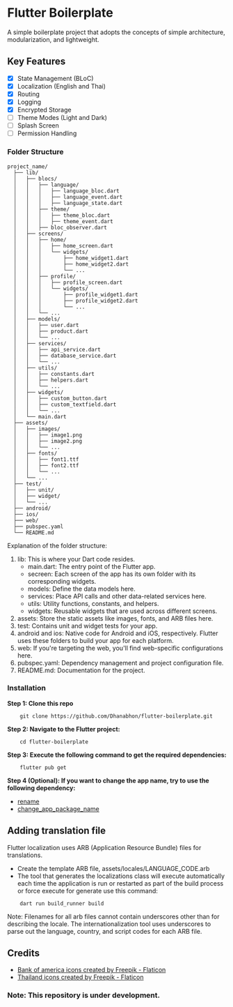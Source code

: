 # Flutter Boilerplate

A simple boilerplate project that adopts the concepts of simple architecture, modularization, and lightweight.

## Key Features

* [x] State Management (BLoC)
* [x] Localization (English and Thai)
* [x] Routing
* [x] Logging
* [x] Encrypted Storage
* [ ] Theme Modes (Light and Dark)
* [ ] Splash Screen
* [ ] Permission Handling

### Folder Structure

```
project_name/
  ├── lib/
  │   ├── blocs/
  │   │   ├── language/
  │   │   │   ├── language_bloc.dart
  │   │   │   ├── language_event.dart
  │   │   │   ├── language_state.dart
  │   │   ├── theme/
  │   │   │   ├── theme_bloc.dart
  │   │   │   ├── theme_event.dart
  │   │   ├── bloc_observer.dart     
  │   ├── screens/
  │   │   ├── home/
  │   │   │   ├── home_screen.dart
  │   │   │   └── widgets/
  │   │   │       ├── home_widget1.dart
  │   │   │       ├── home_widget2.dart
  │   │   │       └── ...
  │   │   ├── profile/
  │   │   │   ├── profile_screen.dart
  │   │   │   └── widgets/
  │   │   │       ├── profile_widget1.dart
  │   │   │       ├── profile_widget2.dart
  │   │   │       └── ...
  │   │   └── ...
  │   ├── models/
  │   │   ├── user.dart
  │   │   ├── product.dart
  │   │   └── ...
  │   ├── services/
  │   │   ├── api_service.dart
  │   │   ├── database_service.dart
  │   │   └── ...
  │   ├── utils/
  │   │   ├── constants.dart
  │   │   ├── helpers.dart
  │   │   └── ...
  │   ├── widgets/
  │   │   ├── custom_button.dart
  │   │   ├── custom_textfield.dart
  │   │   └── ...
  │   └── main.dart
  ├── assets/
  │   ├── images/
  │   │   ├── image1.png
  │   │   ├── image2.png
  │   │   └── ...
  │   ├── fonts/
  │   │   ├── font1.ttf
  │   │   ├── font2.ttf
  │   │   └── ...
  │   └── ...
  ├── test/
  │   ├── unit/
  │   ├── widget/
  │   └── ...
  ├── android/
  ├── ios/
  ├── web/
  ├── pubspec.yaml
  └── README.md
```

Explanation of the folder structure:

1. lib: This is where your Dart code resides.
    - main.dart: The entry point of the Flutter app.
    - secreen: Each screen of the app has its own folder with its corresponding widgets.
    - models: Define the data models here.
    - services: Place API calls and other data-related services here.
    - utils: Utility functions, constants, and helpers.
    - widgets: Reusable widgets that are used across different screens.
2. assets: Store the static assets like images, fonts, and ARB files here.
3. test: Contains unit and widget tests for your app.
4. android and ios: Native code for Android and iOS, respectively. Flutter uses these folders to build your app for each platform.
5. web: If you're targeting the web, you'll find web-specific configurations here.
6. pubspec.yaml: Dependency management and project configuration file.
7. README.md: Documentation for the project. 

### Installation

**Step 1: Clone this repo**
```
    git clone https://github.com/Dhanabhon/flutter-boilerplate.git
```
**Step 2: Navigate to the Flutter project:**
```
    cd flutter-boilerplate
```
**Step 3: Execute the following command to get the required dependencies:**
```
    flutter pub get
```
**Step 4 (Optional): If you want to change the app name, try to use the following dependency:**

- [rename](https://pub.dev/packages/rename)
- [change_app_package_name](https://pub.dev/packages/change_app_package_name)

## Adding translation file

Flutter localization uses ARB (Application Resource Bundle) files for translations.

- Create the template ARB file, assets/locales/LANGUAGE_CODE.arb
- The tool that generates the localizations class will execute automatically each time the application is run or restarted as part of the build process or force execute for generate use this command:

```
    dart run build_runner build
```

Note: Filenames for all arb files cannot contain underscores other than for describing the locale. The internationalization tool uses underscores to parse out the language, country, and script codes for each ARB file.

## Credits

- [Bank of america icons created by Freepik - Flaticon](https://www.flaticon.com/free-icons/bank-of-america)
- [Thailand icons created by Freepik - Flaticon](https://www.flaticon.com/free-icons/thailand)

### Note: This repository is under development.
